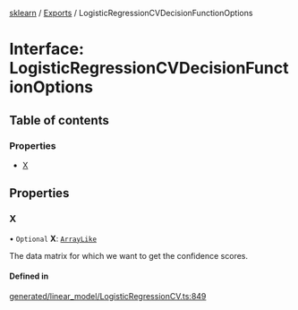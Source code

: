 [sklearn](../readme.md) / [Exports](../modules.md) / LogisticRegressionCVDecisionFunctionOptions

# Interface: LogisticRegressionCVDecisionFunctionOptions

## Table of contents

### Properties

- [X](LogisticRegressionCVDecisionFunctionOptions.md#x)

## Properties

### X

• `Optional` **X**: [`ArrayLike`](../modules.md#arraylike)

The data matrix for which we want to get the confidence scores.

#### Defined in

[generated/linear_model/LogisticRegressionCV.ts:849](https://github.com/transitive-bullshit/scikit-learn-ts/blob/367336a/packages/sklearn/src/generated/linear_model/LogisticRegressionCV.ts#L849)
